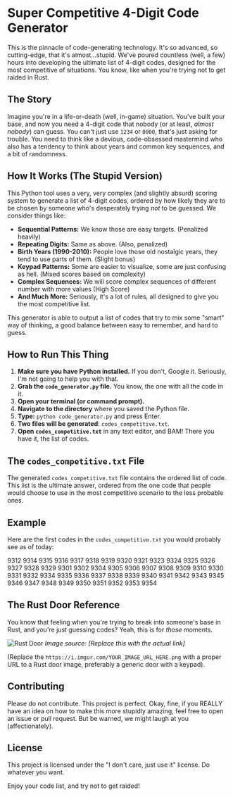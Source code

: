 # Super Competitive 4-Digit Code Generator

This is the pinnacle of code-generating technology. It's so advanced, so cutting-edge, that it's almost...stupid. We've poured countless (well, a few) hours into developing the ultimate list of 4-digit codes, designed for the most competitive of situations. You know, like when you're trying not to get raided in Rust.

## The Story

Imagine you're in a life-or-death (well, in-game) situation. You've built your base, and now you need a 4-digit code that nobody (or at least, *almost nobody*) can guess. You can't just use `1234` or `0000`, that's just asking for trouble. You need to think like a devious, code-obsessed mastermind who also has a tendency to think about years and common key sequences, and a bit of randomness.

## How It Works (The Stupid Version)

This Python tool uses a very, very complex (and slightly absurd) scoring system to generate a list of 4-digit codes, ordered by how likely they are to be chosen by someone who's desperately trying *not* to be guessed. We consider things like:

*   **Sequential Patterns:** We know those are easy targets. (Penalized heavily)
*   **Repeating Digits:** Same as above. (Also, penalized)
*   **Birth Years (1990-2010):** People love those old nostalgic years, they tend to use parts of them. (Slight bonus)
*   **Keypad Patterns:** Some are easier to visualize, some are just confusing as hell. (Mixed scores based on complexity)
*   **Complex Sequences:** We will score complex sequences of different number with more values (High Score)
*   **And Much More:** Seriously, it's a lot of rules, all designed to give you the most competitive list.

This generator is able to output a list of codes that try to mix some "smart" way of thinking, a good balance between easy to remember, and hard to guess.

## How to Run This Thing

1.  **Make sure you have Python installed.** If you don't, Google it. Seriously, I'm not going to help you with that.
2.  **Grab the `code_generator.py` file.** You know, the one with all the code in it.
3.  **Open your terminal (or command prompt).**
4.  **Navigate to the directory** where you saved the Python file.
5.  **Type:** `python code_generator.py` and press Enter.
6.  **Two files will be generated**: `codes_competitive.txt`.
7.  **Open `codes_competitive.txt`** in any text editor, and BAM! There you have it, the list of codes.

## The `codes_competitive.txt` File

The generated `codes_competitive.txt` file contains the ordered list of code. This list is the ultimate answer, ordered from the one code that people would choose to use in the most competitive scenario to the less probable ones.

## Example

Here are the first codes in the `codes_competitive.txt` you would probably see as of today:

9312
9314
9315
9316
9317
9318
9319
9320
9321
9323
9324
9325
9326
9327
9328
9329
9301
9302
9304
9305
9306
9307
9308
9309
9310
9330
9331
9332
9334
9335
9336
9337
9338
9339
9340
9341
9342
9343
9345
9346
9347
9348
9349
9350
9351
9352
9353
9354


## The Rust Door Reference

You know that feeling when you're trying to break into someone's base in Rust, and you're just guessing codes? Yeah, this is for *those* moments.

![Rust Door](https://www.thejunglegaming.com/2023/10/rust-code-raiding-top-100-codes-for-successful-raids/)
*Image source: [Replace this with the actual link]*

(Replace the `https://i.imgur.com/YOUR_IMAGE_URL_HERE.png` with a proper URL to a Rust door image, preferably a generic door with a keypad).

## Contributing

Please do not contribute. This project is perfect. Okay, fine, if you REALLY have an idea on how to make this more stupidly amazing, feel free to open an issue or pull request. But be warned, we might laugh at you (affectionately).

## License

This project is licensed under the "I don't care, just use it" license. Do whatever you want.

Enjoy your code list, and try not to get raided!
